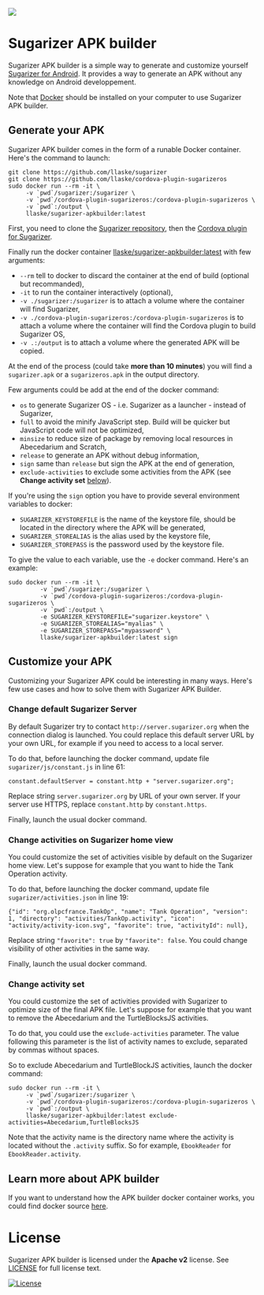 ![](images/sugarizer-apk-builder.png)

# Sugarizer APK builder


Sugarizer APK builder is a simple way to generate and customize yourself [Sugarizer for Android](https://play.google.com/store/apps/details?id=org.olpc_france.sugarizer). It provides a way to generate an APK without any knowledge on Android developpement.

Note that [Docker](https://www.docker.com) should be installed on your computer to use Sugarizer APK builder.

## Generate your APK
Sugarizer APK builder comes in the form of a runable Docker container.
Here's the command to launch:

	git clone https://github.com/llaske/sugarizer
	git clone https://github.com/llaske/cordova-plugin-sugarizeros
	sudo docker run --rm -it \
		 -v `pwd`/sugarizer:/sugarizer \
		 -v `pwd`/cordova-plugin-sugarizeros:/cordova-plugin-sugarizeros \
		 -v `pwd`:/output \
		 llaske/sugarizer-apkbuilder:latest

First, you need to clone the [Sugarizer repository](https://github.com/llaske/sugarizer), then the [Cordova plugin for Sugarizer](https://github.com/llaske/cordova-plugin-sugarizeros).

Finally run the docker container [llaske/sugarizer-apkbuilder:latest](https://cloud.docker.com/u/llaske/repository/docker/llaske/sugarizer-apkbuilder) with few arguments:

* `--rm` tell to docker to discard the container at the end of build (optional but recommanded),
* `-it` to run the container interactively (optional),
* `-v ./sugarizer:/sugarizer` is to attach a volume where the container will find Sugarizer,
* `-v ./cordova-plugin-sugarizeros:/cordova-plugin-sugarizeros` is to attach a volume where the container will find the Cordova plugin to build Sugarizer OS,
* `-v .:/output` is to attach a volume where the generated APK will be copied.

At the end of the process (could take **more than 10 minutes**) you will find a `sugarizer.apk` or a `sugarizeros.apk` in the output directory.

Few arguments could be add at the end of the docker command:

* `os` to generate Sugarizer OS - i.e. Sugarizer as a launcher - instead of Sugarizer,
* `full` to avoid the minify JavaScript step. Build will be quicker but JavaScript code will not be optimized,
* `minsize` to reduce size of package by removing local resources in Abecedarium and Scratch,
* `release` to generate an APK without debug information,
* `sign` same than `release` but sign the APK at the end of generation,
* `exclude-activities` to exclude some activities from the APK (see **Change activity set** [below](#change-activity-set)).

If you're using the `sign` option you have to provide several environment variables to docker:

* `SUGARIZER_KEYSTOREFILE` is the name of the keystore file, should be located in the directory where the APK will be generated,
* `SUGARIZER_STOREALIAS` is the alias used by the keystore file,
* `SUGARIZER_STOREPASS` is the password used by the keystore file.

To give the value to each variable, use the `-e` docker command. Here's an example:

    sudo docker run --rm -it \
             -v `pwd`/sugarizer:/sugarizer \
             -v `pwd`/cordova-plugin-sugarizeros:/cordova-plugin-sugarizeros \
             -v `pwd`:/output \
             -e SUGARIZER_KEYSTOREFILE="sugarizer.keystore" \
             -e SUGARIZER_STOREALIAS="myalias" \
             -e SUGARIZER_STOREPASS="mypassword" \
             llaske/sugarizer-apkbuilder:latest sign


## Customize your APK

Customizing your Sugarizer APK could be interesting in many ways. Here's few use cases and how to solve them with Sugarizer APK Builder.

### Change default Sugarizer Server
By default Sugarizer try to contact `http://server.sugarizer.org` when the connection dialog is launched. You could replace this default server URL by your own URL, for example if you need to access to a local server.

To do that, before launching the docker command, update file `sugarizer/js/constant.js` in line 61:

	constant.defaultServer = constant.http + "server.sugarizer.org";

Replace string `server.sugarizer.org` by URL of your own server. If your server use HTTPS, replace `constant.http` by `constant.https`.

Finally, launch the usual docker command.

### Change activities on Sugarizer home view
You could customize the set of activities visible by default on the Sugarizer home view. Let's suppose for example that you want to hide the Tank Operation activity.

To do that, before launching the docker command, update file `sugarizer/activities.json` in line 19:

	{"id": "org.olpcfrance.TankOp", "name": "Tank Operation", "version": 1, "directory": "activities/TankOp.activity", "icon": "activity/activity-icon.svg", "favorite": true, "activityId": null},

Replace string `"favorite": true` by `"favorite": false`. You could change visibility of other activities in the same way.

Finally, launch the usual docker command.

### Change activity set
You could customize the set of activities provided with Sugarizer to optimize size of the final APK file. Let's suppose for example that you want to remove the Abecedarium and the TurtleBlocksJS activities.

To do that, you could use the `exclude-activities` parameter. The value following this parameter is the list of activity names to exclude, separated by commas without spaces.

So to exclude Abecedarium and TurtleBlockJS activities, launch the docker command:

	sudo docker run --rm -it \
		 -v `pwd`/sugarizer:/sugarizer \
		 -v `pwd`/cordova-plugin-sugarizeros:/cordova-plugin-sugarizeros \
		 -v `pwd`:/output \
		 llaske/sugarizer-apkbuilder:latest exclude-activities=Abecedarium,TurtleBlocksJS

Note that the activity name is the directory name where the activity is located without the `.activity` suffix. So for example, `EbookReader` for `EbookReader.activity`.


## Learn more about APK builder
If you want to understand how the APK builder docker container works, you could find docker source [here](src).


# License

Sugarizer APK builder is licensed under the **Apache v2** license. See [LICENSE](LICENSE) for full license text.

[![License](https://img.shields.io/badge/License-Apache%202.0-blue.svg)](https://opensource.org/licenses/Apache-2.0)
